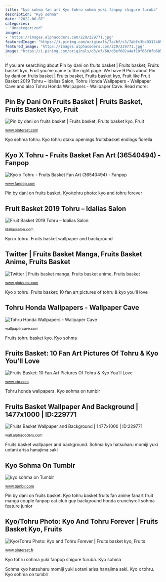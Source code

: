 ```yaml
---
title: "kyo sohma fan art Kyo tohru sohma yuki fanpop shigure furuba"
description: "Kyo sohma"
date: "2022-06-07"
categories:
- "Uncategorized"
images:
- "https://images.alphacoders.com/229/229771.jpg"
featuredImage: "https://i.pinimg.com/originals/7a/bf/c3/7abfc3be9317489014662d8f190dc62b.jpg"
featured_image: "https://images.alphacoders.com/229/229771.jpg"
image: "https://i.pinimg.com/originals/d3/ef/60/d3ef602a4af18f66f0fb68594a250620.jpg"
---
```


If you are searching about Pin by dani on fruits basket | Fruits basket, Fruits basket kyo, Fruit you've came to the right page. We have 9 Pics about Pin by dani on fruits basket | Fruits basket, Fruits basket kyo, Fruit like Fruit Basket 2019 Tohru – Idalias Salon, Tohru Honda Wallpapers - Wallpaper Cave and also Tohru Honda Wallpapers - Wallpaper Cave. Read more:

## Pin By Dani On Fruits Basket | Fruits Basket, Fruits Basket Kyo, Fruit

![Pin by dani on fruits basket | Fruits basket, Fruits basket kyo, Fruit](https://i.pinimg.com/originals/32/ee/f6/32eef610223bbd55cf1b10e8c07a5442.jpg "Kyo/tohru photo: kyo and tohru forever")

<small>www.pinterest.com</small>

Kyo sohma tohru. Kyo tohru otaku openings fruitsbasket endings fiorella

## Kyo X Tohru - Fruits Basket Fan Art (36540494) - Fanpop

![Kyo x Tohru - Fruits Basket Fan Art (36540494) - Fanpop](http://images6.fanpop.com/image/photos/36500000/Fruits-Basket-image-fruits-basket-36540494-550-790.jpg "Kyo tohru sohma yuki fanpop shigure furuba")

<small>www.fanpop.com</small>

Pin by dani on fruits basket. Kyo/tohru photo: kyo and tohru forever

## Fruit Basket 2019 Tohru – Idalias Salon

![Fruit Basket 2019 Tohru – Idalias Salon](https://i.pinimg.com/originals/7a/bf/c3/7abfc3be9317489014662d8f190dc62b.jpg "Kyo sohma tohru")

<small>idaliassalon.com</small>

Kyo x tohru. Fruits basket wallpaper and background

## Twitter | Fruits Basket Manga, Fruits Basket Anime, Fruits Basket

![Twitter | Fruits basket manga, Fruits basket anime, Fruits basket](https://i.pinimg.com/736x/47/6e/41/476e416651634ec86b03f5d9f2129d46.jpg "Basket fruits fruit tohru anime fruitsbasket kyo")

<small>www.pinterest.com</small>

Kyo x tohru. Fruits basket: 10 fan art pictures of tohru &amp; kyo you&#039;ll love

## Tohru Honda Wallpapers - Wallpaper Cave

![Tohru Honda Wallpapers - Wallpaper Cave](https://wallpapercave.com/wp/wp4585951.jpg "Pin by dani on fruits basket")

<small>wallpapercave.com</small>

Fruits tohru basket kyo. Kyo sohma

## Fruits Basket: 10 Fan Art Pictures Of Tohru &amp; Kyo You&#039;ll Love

![Fruits Basket: 10 Fan Art Pictures Of Tohru &amp; Kyo You&#039;ll Love](https://static3.cbrimages.com/wordpress/wp-content/uploads/2020/05/FBart.jpg "Fruit basket 2019 tohru – idalias salon")

<small>www.cbr.com</small>

Tohru honda wallpapers. Kyo sohma on tumblr

## Fruits Basket Wallpaper And Background | 1477x1000 | ID:229771

![Fruits Basket Wallpaper and Background | 1477x1000 | ID:229771](https://images.alphacoders.com/229/229771.jpg "Fruits basket: 10 fan art pictures of tohru &amp; kyo you&#039;ll love")

<small>wall.alphacoders.com</small>

Fruits basket wallpaper and background. Sohma kyo hatsuharu momiji yuki uotani arisa hanajima saki

## Kyo Sohma On Tumblr

![kyo sohma on Tumblr](https://66.media.tumblr.com/43b9fca0a76479cb842d2ffc53afce06/tumblr_o21fl8MhQP1r717c6o1_250.gif "Kyo sohma")

<small>www.tumblr.com</small>

Pin by dani on fruits basket. Kyo tohru basket fruits fan anime fanart fruit manga couple fanpop cat club guy background honda crunchyroll sohma feature junior

## Kyo/Tohru Photo: Kyo And Tohru Forever | Fruits Basket Kyo, Fruits

![Kyo/Tohru Photo: Kyo and Tohru Forever | Fruits basket kyo, Fruits](https://i.pinimg.com/originals/d3/ef/60/d3ef602a4af18f66f0fb68594a250620.jpg "Kyo sohma on tumblr")

<small>www.pinterest.fr</small>

Kyo tohru sohma yuki fanpop shigure furuba. Kyo sohma

Sohma kyo hatsuharu momiji yuki uotani arisa hanajima saki. Kyo x tohru. Kyo sohma on tumblr
